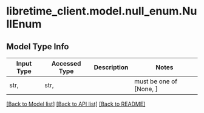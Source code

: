 # libretime_client.model.null_enum.NullEnum

## Model Type Info
Input Type | Accessed Type | Description | Notes
------------ | ------------- | ------------- | -------------
str,  | str,  |  | must be one of [None, ] 

[[Back to Model list]](../../README.md#documentation-for-models) [[Back to API list]](../../README.md#documentation-for-api-endpoints) [[Back to README]](../../README.md)

